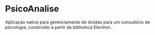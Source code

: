 # PsicoAnalise
Aplicação nativa para gerenciamento de dividas para um consultório de psicologia; construído a partir da biblioteca Electron..

